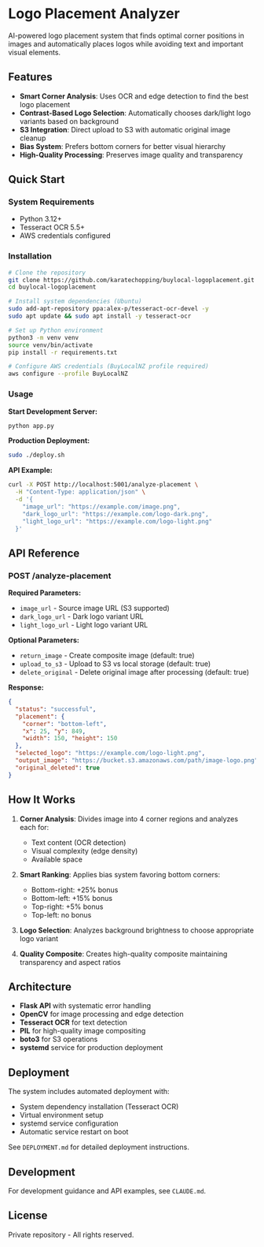# Logo Placement Analyzer

AI-powered logo placement system that finds optimal corner positions in images and automatically places logos while avoiding text and important visual elements.

## Features

- **Smart Corner Analysis**: Uses OCR and edge detection to find the best logo placement
- **Contrast-Based Logo Selection**: Automatically chooses dark/light logo variants based on background
- **S3 Integration**: Direct upload to S3 with automatic original image cleanup
- **Bias System**: Prefers bottom corners for better visual hierarchy
- **High-Quality Processing**: Preserves image quality and transparency

## Quick Start

### System Requirements

- Python 3.12+
- Tesseract OCR 5.5+
- AWS credentials configured

### Installation

```bash
# Clone the repository
git clone https://github.com/karatechopping/buylocal-logoplacement.git
cd buylocal-logoplacement

# Install system dependencies (Ubuntu)
sudo add-apt-repository ppa:alex-p/tesseract-ocr-devel -y
sudo apt update && sudo apt install -y tesseract-ocr

# Set up Python environment
python3 -m venv venv
source venv/bin/activate
pip install -r requirements.txt

# Configure AWS credentials (BuyLocalNZ profile required)
aws configure --profile BuyLocalNZ
```

### Usage

**Start Development Server:**
```bash
python app.py
```

**Production Deployment:**
```bash
sudo ./deploy.sh
```

**API Example:**
```bash
curl -X POST http://localhost:5001/analyze-placement \
  -H "Content-Type: application/json" \
  -d '{
    "image_url": "https://example.com/image.png",
    "dark_logo_url": "https://example.com/logo-dark.png", 
    "light_logo_url": "https://example.com/logo-light.png"
  }'
```

## API Reference

### POST /analyze-placement

**Required Parameters:**
- `image_url` - Source image URL (S3 supported)
- `dark_logo_url` - Dark logo variant URL  
- `light_logo_url` - Light logo variant URL

**Optional Parameters:**
- `return_image` - Create composite image (default: true)
- `upload_to_s3` - Upload to S3 vs local storage (default: true)
- `delete_original` - Delete original image after processing (default: true)

**Response:**
```json
{
  "status": "successful",
  "placement": {
    "corner": "bottom-left",
    "x": 25, "y": 849,
    "width": 150, "height": 150
  },
  "selected_logo": "https://example.com/logo-light.png",
  "output_image": "https://bucket.s3.amazonaws.com/path/image-logo.png",
  "original_deleted": true
}
```

## How It Works

1. **Corner Analysis**: Divides image into 4 corner regions and analyzes each for:
   - Text content (OCR detection)
   - Visual complexity (edge density)
   - Available space

2. **Smart Ranking**: Applies bias system favoring bottom corners:
   - Bottom-right: +25% bonus
   - Bottom-left: +15% bonus  
   - Top-right: +5% bonus
   - Top-left: no bonus

3. **Logo Selection**: Analyzes background brightness to choose appropriate logo variant

4. **Quality Composite**: Creates high-quality composite maintaining transparency and aspect ratios

## Architecture

- **Flask API** with systematic error handling
- **OpenCV** for image processing and edge detection
- **Tesseract OCR** for text detection
- **PIL** for high-quality image compositing
- **boto3** for S3 operations
- **systemd** service for production deployment

## Deployment

The system includes automated deployment with:
- System dependency installation (Tesseract OCR)
- Virtual environment setup
- systemd service configuration
- Automatic service restart on boot

See `DEPLOYMENT.md` for detailed deployment instructions.

## Development

For development guidance and API examples, see `CLAUDE.md`.

## License

Private repository - All rights reserved.
